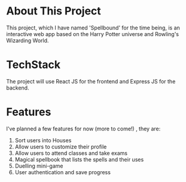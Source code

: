 # About This Project
This project, which I have named 'Spellbound' for the time being, is an interactive web app based on the Harry Potter universe and Rowling's Wizarding World. 

# TechStack
The project will use React JS for the frontend and Express JS for the backend.

# Features
I've planned a few features for now (more to come!) , they are:
  1. Sort users into Houses
  2. Allow users to customize their profile
  3. Allow users to attend classes and take exams
  4. Magical spellbook that lists the spells and their uses
  5. Duelling mini-game
  6. User authentication and save progress
